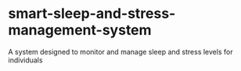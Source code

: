 # smart-sleep-and-stress-management-system
A system designed to monitor and manage sleep and stress levels for individuals
